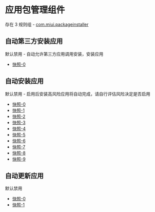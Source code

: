 # 应用包管理组件

存在 3 规则组 - [com.miui.packageinstaller](/src/apps/com.miui.packageinstaller.ts)

## 自动第三方安装应用

默认禁用 - 自动允许第三方应用调用安装，安装应用

- [快照-0](https://gkd-kit.gitee.io/import/12874746)

## 自动安装应用

默认禁用 - 启用后安装高风险应用将自动完成，请自行评估风险决定是否启用

- [快照-0](https://gkd-kit.songe.li/import/12818034)
- [快照-1](https://gkd-kit.songe.li/import/12818054)
- [快照-2](https://gkd-kit.gitee.io/import/12888410)
- [快照-3](https://gkd-kit.gitee.io/import/12889120)
- [快照-4](https://gkd-kit.gitee.io/import/12889135)
- [快照-5](https://gkd-kit.gitee.io/import/12889137)
- [快照-6](https://gkd-kit.gitee.io/import/12889148)
- [快照-7](https://gkd-kit.gitee.io/import/12889120)
- [快照-8](https://gkd-kit.gitee.io/import/12889148)
- [快照-9](https://gkd-kit.songe.li/import/12818044)

## 自动更新应用

默认禁用

- [快照-0](https://gkd-kit.songe.li/import/12817988)
- [快照-1](https://gkd-kit.songe.li/import/12817999)
